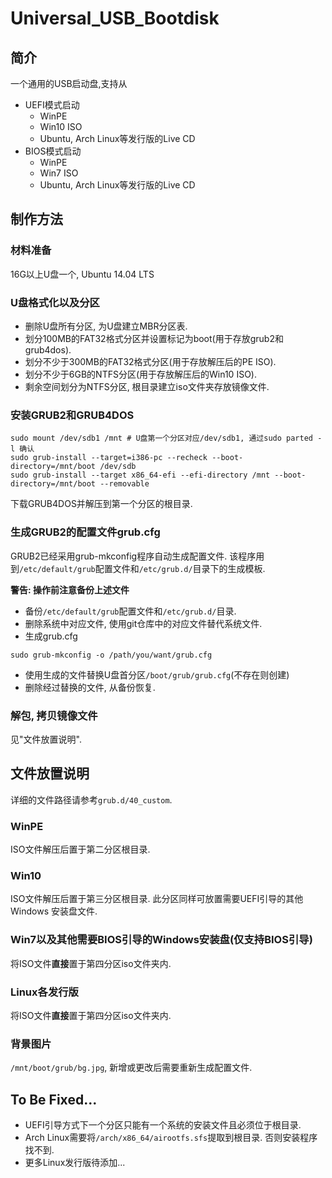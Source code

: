 # Universal_USB_Bootdisk

## 简介
一个通用的USB启动盘,支持从
* UEFI模式启动
    * WinPE
    * Win10 ISO
    * Ubuntu, Arch Linux等发行版的Live CD
* BIOS模式启动
    * WinPE
    * Win7 ISO
    * Ubuntu, Arch Linux等发行版的Live CD

## 制作方法

### 材料准备
16G以上U盘一个, Ubuntu 14.04 LTS

### U盘格式化以及分区
* 删除U盘所有分区, 为U盘建立MBR分区表.
* 划分100MB的FAT32格式分区并设置标记为boot(用于存放grub2和grub4dos). 
* 划分不少于300MB的FAT32格式分区(用于存放解压后的PE ISO).
* 划分不少于6GB的NTFS分区(用于存放解压后的Win10 ISO).
* 剩余空间划分为NTFS分区, 根目录建立iso文件夹存放镜像文件.

### 安装GRUB2和GRUB4DOS
```Shell
sudo mount /dev/sdb1 /mnt # U盘第一个分区对应/dev/sdb1, 通过sudo parted -l 确认
sudo grub-install --target=i386-pc --recheck --boot-directory=/mnt/boot /dev/sdb
sudo grub-install --target x86_64-efi --efi-directory /mnt --boot-directory=/mnt/boot --removable
```
下载GRUB4DOS并解压到第一个分区的根目录.

### 生成GRUB2的配置文件grub.cfg
GRUB2已经采用grub-mkconfig程序自动生成配置文件. 该程序用到`/etc/default/grub`配置文件和`/etc/grub.d/`目录下的生成模板.

**警告: 操作前注意备份上述文件**

* 备份`/etc/default/grub`配置文件和`/etc/grub.d/`目录.
* 删除系统中对应文件, 使用git仓库中的对应文件替代系统文件.
* 生成grub.cfg
```Shell
sudo grub-mkconfig -o /path/you/want/grub.cfg
```
* 使用生成的文件替换U盘首分区`/boot/grub/grub.cfg`(不存在则创建)
* 删除经过替换的文件, 从备份恢复.

### 解包, 拷贝镜像文件
见"文件放置说明".

## 文件放置说明

详细的文件路径请参考`grub.d/40_custom`.

### WinPE
ISO文件解压后置于第二分区根目录.

### Win10
ISO文件解压后置于第三分区根目录. 此分区同样可放置需要UEFI引导的其他Windows 安装盘文件.

### Win7以及其他需要BIOS引导的Windows安装盘(仅支持BIOS引导)
将ISO文件**直接**置于第四分区iso文件夹内.

### Linux各发行版
将ISO文件**直接**置于第四分区iso文件夹内.

### 背景图片
`/mnt/boot/grub/bg.jpg`, 新增或更改后需要重新生成配置文件.

## To Be Fixed...
* UEFI引导方式下一个分区只能有一个系统的安装文件且必须位于根目录.
* Arch Linux需要将`/arch/x86_64/airootfs.sfs`提取到根目录. 否则安装程序找不到.
* 更多Linux发行版待添加...
